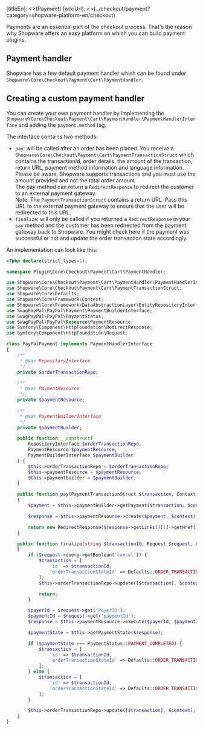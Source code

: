 [titleEn]: <>(Payment)
[wikiUrl]: <>(../checkout/payment?category=shopware-platform-en/checkout)

Payments are an essential part of the checkout process. That's the reason why Shopware offers an easy platform
on which you can build payment plugins.

## Payment handler

Shopware has a few default payment handler which can be found under 
`Shopware\Core\Checkout\Payment\Cart\PaymentHandler`. 

## Creating a custom payment handler

You can create your own payment handler by implementing the 
`Shopware\Core\Checkout\Payment\Cart\PaymentHandler\PaymentHandlerInterface` 
and adding the `payment.method` tag.

The interface contains two methods:

* `pay`: will be called after an order has been placed. 
You receive a `Shopware\Core\Checkout\Payment\Cart\PaymentTransactionStruct` which contains 
the transactionId, order details, the amount of the transaction, return URL, 
payment method information and language information.  
Please be aware, Shopware supports transactions and you must use the amount provided 
and not the total order amount  
The pay method can return a `RedirectResponse` to redirect the customer to an external payment gateway.  
Note: The `PaymentTransactionStruct` contains a return URL. Pass this URL to the external payment gateway 
to ensure that the user will be redirected to this URL.
* `finalize`: will only be called if you returned a `RedirectResponse` in your `pay` method 
and the customer has been redirected from the payment gateway back to Shopware. 
You might check here if the payment was successful or not and update the order transaction state accordingly.

An implementation can look like this:
```php
<?php declare(strict_types=1);

namespace Plugin\Core\Checkout\Payment\Cart\PaymentHandler;

use Shopware\Core\Checkout\Payment\Cart\PaymentHandler\PaymentHandlerInterface;
use Shopware\Core\Checkout\Payment\Cart\PaymentTransactionStruct;
use Shopware\Core\Defaults;
use Shopware\Core\Framework\Context;
use Shopware\Core\Framework\DataAbstractionLayer\EntityRepositoryInterface;
use SwagPayPal\PayPal\Payment\PaymentBuilderInterface;
use SwagPayPal\PayPal\PaymentStatus;
use SwagPayPal\PayPal\Resource\PaymentResource;
use Symfony\Component\HttpFoundation\RedirectResponse;
use Symfony\Component\HttpFoundation\Request;

class PayPalPayment implements PaymentHandlerInterface
{
    /**
     * @var RepositoryInterface
     */
    private $orderTransactionRepo;

    /**
     * @var PaymentResource
     */
    private $paymentResource;

    /**
     * @var PaymentBuilderInterface
     */
    private $paymentBuilder;

    public function __construct(
        RepositoryInterface $orderTransactionRepo,
        PaymentResource $paymentResource,
        PaymentBuilderInterface $paymentBuilder
    ) {
        $this->orderTransactionRepo = $orderTransactionRepo;
        $this->paymentResource = $paymentResource;
        $this->paymentBuilder = $paymentBuilder;
    }

    public function pay(PaymentTransactionStruct $transaction, Context $context): ?RedirectResponse
    {
        $payment = $this->paymentBuilder->getPayment($transaction, $context);

        $response = $this->paymentResource->create($payment, $context);

        return new RedirectResponse($response->getLinks()[1]->getHref());
    }

    public function finalize(string $transactionId, Request $request, Context $context): void
    {
        if ($request->query->getBoolean('cancel')) {
            $transaction = [
                'id' => $transactionId,
                'orderTransactionStateId' => Defaults::ORDER_TRANSACTION_FAILED,
            ];
            $this->orderTransactionRepo->update([$transaction], $context);

            return;
        }

        $payerId = $request->get('PayerID');
        $paymentId = $request->get('paymentId');
        $response = $this->paymentResource->execute($payerId, $paymentId, $context);

        $paymentState = $this->getPaymentState($response);

        if ($paymentState === PaymentStatus::PAYMENT_COMPLETED) {
            $transaction = [
                'id' => $transactionId,
                'orderTransactionStateId' => Defaults::ORDER_TRANSACTION_COMPLETED,
            ];
        } else {
            $transaction = [
                'id' => $transactionId,
                'orderTransactionStateId' => Defaults::ORDER_TRANSACTION_OPEN,
            ];
        }

        $this->orderTransactionRepo->update([$transaction], $context);
    }
}
```



